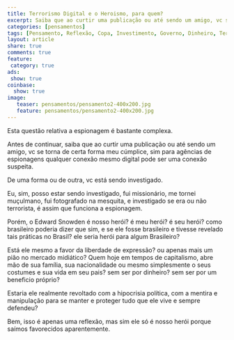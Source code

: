 ```yaml
---
title: Terrorismo Digital e o Heroismo, para quem?
excerpt: Saiba que ao curtir uma publicação ou até sendo um amigo, vc se torna de certa forma meu cúmplice, sim para agências de espionagens qualquer conexão mesmo digital pode ser uma conexão suspeita.
categories: [pensamentos]
tags: [Pensamento, Reflexão, Copa, Investimento, Governo, Dinheiro, Terrorismo, Idealismo, Amigo, Curtir, Cumplicidade, Agência, Espionagen, Suspeito]
layout: article
share: true
comments: true
feature: 
 category: true
ads: 
 show: true
coinbase:
  show: true
image:
   teaser: pensamentos/pensamento2-400x200.jpg
   feature: pensamentos/pensamento2-400x200.jpg
---
```

Esta questão relativa a espionagem é bastante complexa.

Antes de continuar, saiba que ao curtir uma publicação ou até sendo um amigo, vc se torna de 
certa forma meu cúmplice, sim para agências de espionagens qualquer conexão mesmo digital pode 
ser uma conexão suspeita.

De uma forma ou de outra, vc está sendo investigado.

Eu, sim, posso estar sendo investigado, fui missionário, me tornei muçulmano, fui fotografado 
na mesquita, e investigado se era ou não terrorista, é assim que funciona a espionagem.

Porém, o Edward Snowden é nosso herói? é meu herói? é seu herói? como brasileiro poderia dizer 
que sim, e se ele fosse brasileiro e tivesse revelado tais práticas no Brasil? ele seria herói para algum Brasileiro?

Está ele mesmo a favor da liberdade de expressão? ou apenas mais um pião no mercado midiático? 
Quem hoje em tempos de capitalismo, abre mão de sua família, sua nacionalidade ou mesmo simplesmente o seus costumes e sua vida em seu pais? sem ser por dinheiro? sem ser por um beneficio próprio?

Estaria ele realmente revoltado com a hipocrisia política, com a mentira e manipulação para se 
manter e proteger tudo que ele vive e sempre defendeu?

Bem, isso é apenas uma reflexão, mas sim ele só é nosso herói porque saímos favorecidos 
aparentemente.
